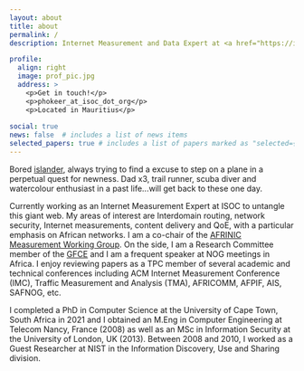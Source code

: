 ```yaml
---
layout: about
title: about
permalink: /
description: Internet Measurement and Data Expert at <a href="https://internetsociety.org">The Internet Society</a><br>

profile:
  align: right
  image: prof_pic.jpg
  address: >
    <p>Get in touch!</p>
    <p>phokeer_at_isoc_dot_org</p>
    <p>Located in Mauritius</p>
    
social: true
news: false  # includes a list of news items
selected_papers: true # includes a list of papers marked as "selected={true}"
---
```


Bored <a href="https://en.wikipedia.org/wiki/Mauritius">islander</a>, always trying to find a excuse to step on a plane in a perpetual quest for newness. Dad x3, trail runner, scuba diver and watercolour enthusiast in a past life...will get back to these one day.

Currently working as an Internet Measurement Expert at ISOC to untangle this giant web.  My areas of interest are Interdomain routing, network security, Internet measurements, content delivery and QoE, with a particular emphasis on African networks. I am a co-chair of the <a href="https://afrinic.net/committees/measurement-wg">AFRINIC Measurement Working Group</a>. On the side, I am a Research Committee member of the <a href="https://thegfce.org/">GFCE</a> and I am a frequent speaker at NOG meetings in Africa. I enjoy reviewing papers as a TPC member of several academic and technical conferences including ACM Internet Measurement Conference (IMC), Traffic Measurement and Analysis (TMA), AFRICOMM, AFPIF, AIS, SAFNOG, etc.

I completed a PhD in Computer Science at the University of Cape Town, South Africa in 2021 and I obtained an M.Eng in Computer Engineering at Telecom Nancy, France (2008) as well as an MSc in Information Security at the University of London, UK (2013). Between 2008 and 2010, I worked as a Guest Researcher at NIST in the Information Discovery, Use and Sharing division.
